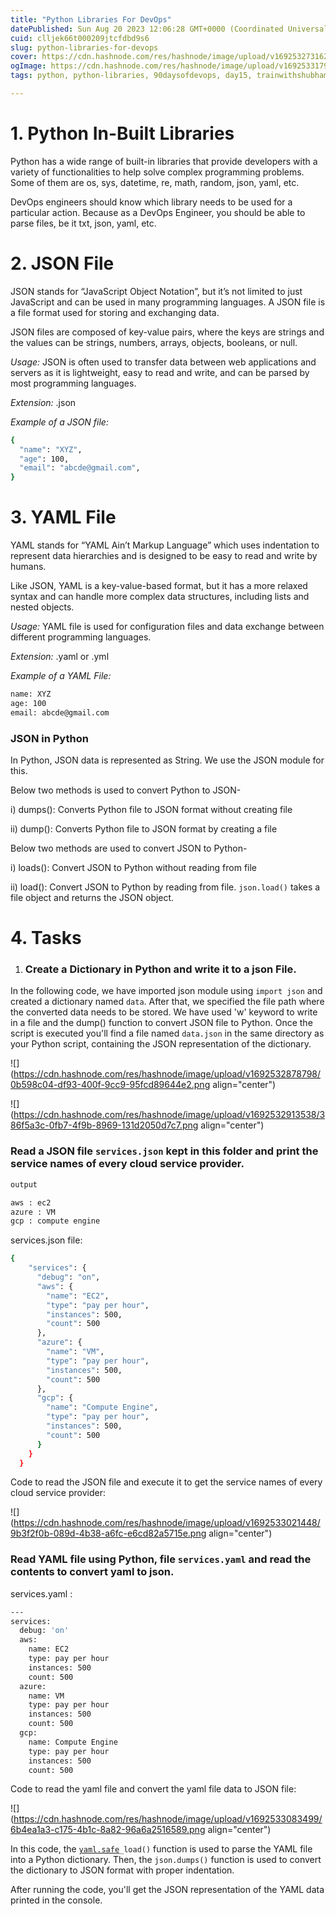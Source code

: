 ```yaml
---
title: "Python Libraries For DevOps"
datePublished: Sun Aug 20 2023 12:06:28 GMT+0000 (Coordinated Universal Time)
cuid: clljek66t000209jtcfdbd9s6
slug: python-libraries-for-devops
cover: https://cdn.hashnode.com/res/hashnode/image/upload/v1692532731622/5e9fe855-4e88-4136-b1f9-e545bee14fa0.png
ogImage: https://cdn.hashnode.com/res/hashnode/image/upload/v1692533179802/130825a5-5c83-4924-b2e1-131b998b178b.png
tags: python, python-libraries, 90daysofdevops, day15, trainwithshubham

---
```


# **1\. Python In-Built Libraries**

Python has a wide range of built-in libraries that provide developers with a variety of functionalities to help solve complex programming problems. Some of them are os, sys, datetime, re, math, random, json, yaml, etc.

DevOps engineers should know which library needs to be used for a particular action. Because as a DevOps Engineer, you should be able to parse files, be it txt, json, yaml, etc.

# **2\. JSON File**

JSON stands for “JavaScript Object Notation”, but it’s not limited to just JavaScript and can be used in many programming languages. A JSON file is a file format used for storing and exchanging data.

JSON files are composed of key-value pairs, where the keys are strings and the values can be strings, numbers, arrays, objects, booleans, or null.

*Usage:* JSON is often used to transfer data between web applications and servers as it is lightweight, easy to read and write, and can be parsed by most programming languages.

*Extension:* .json

*Example of a JSON file:*

```bash
{
  "name": "XYZ",
  "age": 100,
  "email": "abcde@gmail.com",
}
```

# **3\. YAML File**

YAML stands for “YAML Ain’t Markup Language” which uses indentation to represent data hierarchies and is designed to be easy to read and write by humans.

Like JSON, YAML is a key-value-based format, but it has a more relaxed syntax and can handle more complex data structures, including lists and nested objects.

*Usage:* YAML file is used for configuration files and data exchange between different programming languages.

*Extension:* .yaml or .yml

*Example of a YAML File:*

```bash
name: XYZ
age: 100
email: abcde@gmail.com
```

### **JSON in Python**

In Python, JSON data is represented as String. We use the JSON module for this.

Below two methods is used to convert Python to JSON-

i) dumps(): Converts Python file to JSON format without creating file

ii) dump(): Converts Python file to JSON format by creating a file

Below two methods are used to convert JSON to Python-

i) loads(): Convert JSON to Python without reading from file

ii) load(): Convert JSON to Python by reading from file. `json.load()` takes a file object and returns the JSON object.

# **4\. Tasks**

1. ### **Create a Dictionary in Python and write it to a json File.**
    

In the following code, we have imported json module using `import json` and created a dictionary named `data`. After that, we specified the file path where the converted data needs to be stored. We have used 'w' keyword to write in a file and the dump() function to convert JSON file to Python. Once the script is executed you'll find a file named `data.json` in the same directory as your Python script, containing the JSON representation of the dictionary.

![](https://cdn.hashnode.com/res/hashnode/image/upload/v1692532878798/0b598c04-df93-400f-9cc9-95fcd89644e2.png align="center")

![](https://cdn.hashnode.com/res/hashnode/image/upload/v1692532913538/386f5a3c-0fb7-4f9b-8969-131d2050d7c7.png align="center")

### **Read a JSON file** `services.json` kept in this folder and print the service names of every cloud service provider.

```bash
output

aws : ec2
azure : VM
gcp : compute engine
```

services.json file:

```bash
{
    "services": {
      "debug": "on",
      "aws": {
        "name": "EC2",
        "type": "pay per hour",
        "instances": 500,
        "count": 500
      },
      "azure": {
        "name": "VM",
        "type": "pay per hour",
        "instances": 500,
        "count": 500
      },
      "gcp": {
        "name": "Compute Engine",
        "type": "pay per hour",
        "instances": 500,
        "count": 500
      }
    }
  }
```

Code to read the JSON file and execute it to get the service names of every cloud service provider:

![](https://cdn.hashnode.com/res/hashnode/image/upload/v1692533021448/9b3f2f0b-089d-4b38-a6fc-e6cd82a5715e.png align="center")

### **Read YAML file using Python, file** `services.yaml` and read the contents to convert yaml to json.

services.yaml :

```bash
---
services:
  debug: 'on'
  aws:
    name: EC2
    type: pay per hour
    instances: 500
    count: 500
  azure:
    name: VM
    type: pay per hour
    instances: 500
    count: 500
  gcp:
    name: Compute Engine
    type: pay per hour
    instances: 500
    count: 500
```

Code to read the yaml file and convert the yaml file data to JSON file:

![](https://cdn.hashnode.com/res/hashnode/image/upload/v1692533083499/6b4ea1a3-c175-4b1c-8a82-96a6a2516589.png align="center")

In this code, the [`yaml.safe`](http://yaml.safe)`_load()` function is used to parse the YAML file into a Python dictionary. Then, the `json.dumps()` function is used to convert the dictionary to JSON format with proper indentation.

After running the code, you'll get the JSON representation of the YAML data printed in the console.